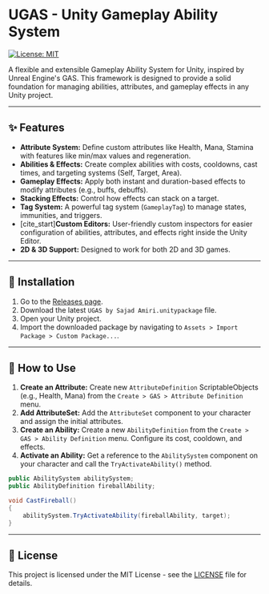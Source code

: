 # UGAS - Unity Gameplay Ability System

[![License: MIT](https://img.shields.io/badge/License-MIT-yellow.svg)](https://opensource.org/licenses/MIT)

A flexible and extensible Gameplay Ability System for Unity, inspired by Unreal Engine's GAS. This framework is designed to provide a solid foundation for managing abilities, attributes, and gameplay effects in any Unity project.


---

## ✨ Features


* **Attribute System:** Define custom attributes like Health, Mana, Stamina with features like min/max values and regeneration.
* **Abilities & Effects:** Create complex abilities with costs, cooldowns, cast times, and targeting systems (Self, Target, Area).
* **Gameplay Effects:** Apply both instant and duration-based effects to modify attributes (e.g., buffs, debuffs).
* **Stacking Effects:** Control how effects can stack on a target.
* **Tag System:** A powerful tag system (`GameplayTag`) to manage states, immunities, and triggers.
* [cite_start]**Custom Editors:** User-friendly custom inspectors for easier configuration of abilities, attributes, and effects right inside the Unity Editor. 
* **2D & 3D Support:** Designed to work for both 2D and 3D games.

---

## 🔧 Installation

1.  Go to the [Releases page](https://github.com/sajad0131/Unity-Gameplay-Ability-System/releases).
2.  Download the latest `UGAS by Sajad Amiri.unitypackage` file.
3.  Open your Unity project.
4.  Import the downloaded package by navigating to `Assets > Import Package > Custom Package...`.

---

## 🚀 How to Use


1.  **Create an Attribute:** Create new `AttributeDefinition` ScriptableObjects (e.g., Health, Mana) from the `Create > GAS > Attribute Definition` menu.
2.  **Add AttributeSet:** Add the `AttributeSet` component to your character and assign the initial attributes.
3.  **Create an Ability:** Create a new `AbilityDefinition` from the `Create > GAS > Ability Definition` menu. Configure its cost, cooldown, and effects.
4.  **Activate an Ability:** Get a reference to the `AbilitySystem` component on your character and call the `TryActivateAbility()` method.

```csharp
public AbilitySystem abilitySystem;
public AbilityDefinition fireballAbility;

void CastFireball()
{
    abilitySystem.TryActivateAbility(fireballAbility, target);
}
```


---

## 📄 License

This project is licensed under the MIT License - see the [LICENSE](LICENSE) file for details.